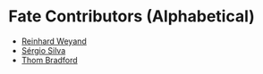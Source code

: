 # Fate Contributors (Alphabetical)

* [Reinhard Weyand](https://github.com/rweyand)
* [Sérgio Silva](https://github.com/sergiusignacius)
* [Thom Bradford](https://github.com/kode4food)
